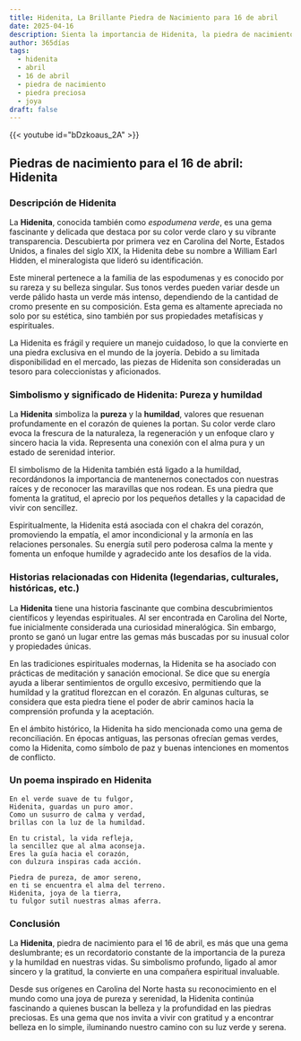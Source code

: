```yaml
---
title: Hidenita, La Brillante Piedra de Nacimiento para 16 de abril
date: 2025-04-16
description: Sienta la importancia de Hidenita, la piedra de nacimiento de 16 de abril que simboliza Pureza y humildad. Deje que su belleza y significado iluminen su día.
author: 365días
tags:
  - hidenita
  - abril
  - 16 de abril
  - piedra de nacimiento
  - piedra preciosa
  - joya
draft: false
---
```


{{< youtube id="bDzkoaus_2A" >}}

## Piedras de nacimiento para el 16 de abril: Hidenita

### Descripción de Hidenita

La **Hidenita**, conocida también como _espodumena verde_, es una gema fascinante y delicada que destaca por su color verde claro y su vibrante transparencia. Descubierta por primera vez en Carolina del Norte, Estados Unidos, a finales del siglo XIX, la Hidenita debe su nombre a William Earl Hidden, el mineralogista que lideró su identificación.

Este mineral pertenece a la familia de las espodumenas y es conocido por su rareza y su belleza singular. Sus tonos verdes pueden variar desde un verde pálido hasta un verde más intenso, dependiendo de la cantidad de cromo presente en su composición. Esta gema es altamente apreciada no solo por su estética, sino también por sus propiedades metafísicas y espirituales.

La Hidenita es frágil y requiere un manejo cuidadoso, lo que la convierte en una piedra exclusiva en el mundo de la joyería. Debido a su limitada disponibilidad en el mercado, las piezas de Hidenita son consideradas un tesoro para coleccionistas y aficionados.

### Simbolismo y significado de Hidenita: Pureza y humildad

La **Hidenita** simboliza la **pureza** y la **humildad**, valores que resuenan profundamente en el corazón de quienes la portan. Su color verde claro evoca la frescura de la naturaleza, la regeneración y un enfoque claro y sincero hacia la vida. Representa una conexión con el alma pura y un estado de serenidad interior.

El simbolismo de la Hidenita también está ligado a la humildad, recordándonos la importancia de mantenernos conectados con nuestras raíces y de reconocer las maravillas que nos rodean. Es una piedra que fomenta la gratitud, el aprecio por los pequeños detalles y la capacidad de vivir con sencillez.

Espiritualmente, la Hidenita está asociada con el chakra del corazón, promoviendo la empatía, el amor incondicional y la armonía en las relaciones personales. Su energía sutil pero poderosa calma la mente y fomenta un enfoque humilde y agradecido ante los desafíos de la vida.

### Historias relacionadas con Hidenita (legendarias, culturales, históricas, etc.)

La **Hidenita** tiene una historia fascinante que combina descubrimientos científicos y leyendas espirituales. Al ser encontrada en Carolina del Norte, fue inicialmente considerada una curiosidad mineralógica. Sin embargo, pronto se ganó un lugar entre las gemas más buscadas por su inusual color y propiedades únicas.

En las tradiciones espirituales modernas, la Hidenita se ha asociado con prácticas de meditación y sanación emocional. Se dice que su energía ayuda a liberar sentimientos de orgullo excesivo, permitiendo que la humildad y la gratitud florezcan en el corazón. En algunas culturas, se considera que esta piedra tiene el poder de abrir caminos hacia la comprensión profunda y la aceptación.

En el ámbito histórico, la Hidenita ha sido mencionada como una gema de reconciliación. En épocas antiguas, las personas ofrecían gemas verdes, como la Hidenita, como símbolo de paz y buenas intenciones en momentos de conflicto.

### Un poema inspirado en Hidenita

```
En el verde suave de tu fulgor,  
Hidenita, guardas un puro amor.  
Como un susurro de calma y verdad,  
brillas con la luz de la humildad.  

En tu cristal, la vida refleja,  
la sencillez que al alma aconseja.  
Eres la guía hacia el corazón,  
con dulzura inspiras cada acción.  

Piedra de pureza, de amor sereno,  
en ti se encuentra el alma del terreno.  
Hidenita, joya de la tierra,  
tu fulgor sutil nuestras almas aferra.
```

### Conclusión

La **Hidenita**, piedra de nacimiento para el 16 de abril, es más que una gema deslumbrante; es un recordatorio constante de la importancia de la pureza y la humildad en nuestras vidas. Su simbolismo profundo, ligado al amor sincero y la gratitud, la convierte en una compañera espiritual invaluable.

Desde sus orígenes en Carolina del Norte hasta su reconocimiento en el mundo como una joya de pureza y serenidad, la Hidenita continúa fascinando a quienes buscan la belleza y la profundidad en las piedras preciosas. Es una gema que nos invita a vivir con gratitud y a encontrar belleza en lo simple, iluminando nuestro camino con su luz verde y serena.